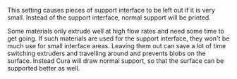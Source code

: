 This setting causes pieces of support interface to be left out if it is very small. Instead of the support interface, normal support will be printed.

Some materials only extrude well at high flow rates and need some time to get going. If such materials are used for the support interface, they won't be much use for small interface areas. Leaving them out can save a lot of time switching extruders and travelling around and prevents blobs on the surface. Instead Cura will draw normal support, so that the surface can be supported better as well.